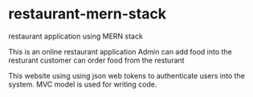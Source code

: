 # restaurant-mern-stack
restaurant application using MERN stack

This is an online restaurant application
Admin can add food into the resturant
customer can order food from the resturant

This website using using json web tokens to authenticate users into the system.
MVC model is used for writing code.

